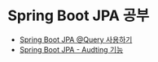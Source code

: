 # Spring Boot JPA 공부

- [Spring Boot JPA @Query 사용하기](./sample-query/README.md)
- [Spring Boot JPA - Audting 기능](./sample-audit/README.md)